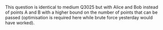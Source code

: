 This question is identical to medium Q3025 but with Alice and Bob instead of points A and B with a higher bound on the number of points that can be passed (optimisation is required here while brute force yesterday would have worked).
